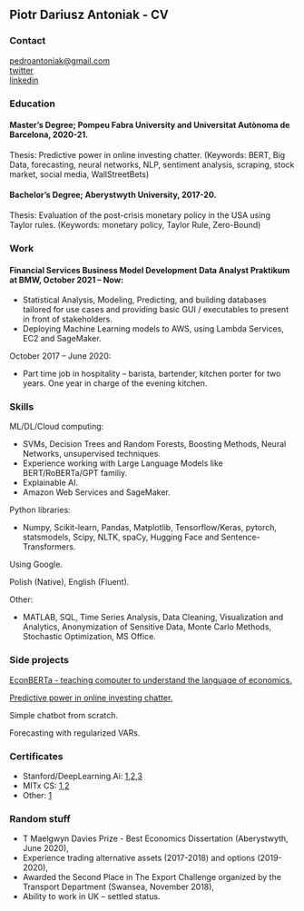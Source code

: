 ## Piotr Dariusz Antoniak - CV

### Contact

pedroantoniak@gmail.com <br/>
[twitter](https://twitter.com/pedroantoniak) <br>
[linkedin](https://www.linkedin.com/in/piotr-antoniak-d-a3b4741a9/)

### Education
#### Master’s Degree; Pompeu Fabra University and Universitat Autònoma de Barcelona, 2020-21.

Thesis: Predictive power in online investing chatter. 
(Keywords: BERT, Big Data, forecasting, neural networks, NLP, sentiment analysis, scraping, stock market, social media, WallStreetBets)

#### Bachelor’s Degree; Aberystwyth University, 2017-20.

Thesis: Evaluation of the post-crisis monetary policy in the USA using Taylor rules. 
(Keywords: monetary policy, Taylor Rule, Zero-Bound)
### Work

#### Financial Services Business Model Development Data Analyst Praktikum at BMW, October 2021 – Now:

-	Statistical Analysis, Modeling, Predicting, and building databases tailored for use cases and providing basic GUI / executables to present in front of stakeholders. 
-	Deploying Machine Learning models to AWS, using Lambda Services, EC2 and SageMaker.

October 2017 – June 2020:
-	Part time job in hospitality – barista, bartender, kitchen porter for two years. One year in charge of the evening kitchen.

### Skills

ML/DL/Cloud computing:
-	SVMs, Decision Trees and Random Forests, Boosting Methods, Neural Networks, unsupervised techniques. 
-	Experience working with Large Language Models like BERT/RoBERTa/GPT familiy.
-	Explainable AI. 
-	Amazon Web Services and SageMaker.

Python libraries: 
-	Numpy, Scikit-learn, Pandas, Matplotlib, Tensorflow/Keras, pytorch, statsmodels, Scipy, NLTK, spaCy, Hugging Face and Sentence-Transformers.


Using Google.

Polish (Native), English (Fluent).

Other:
-	MATLAB, SQL, Time Series Analysis, Data Cleaning, Visualization and Analytics, Anonymization of Sensitive Data, Monte Carlo Methods, Stochastic Optimization, MS Office.


### Side projects

[EconBERTa - teaching computer to understand the language of economics.](https://github.com/PiotrAntoniak/EconBERTa/blob/main/EconBERTa.pdf)

[Predictive power in online investing chatter.](https://github.com/PiotrAntoniak/M_T/blob/main/PiotrAntoniak_MT_070621.pdf)

Simple chatbot from scratch.

Forecasting with regularized VARs.

### Certificates 
- Stanford/DeepLearning.Ai: [1](https://www.coursera.org/account/accomplishments/verify/TUMZBPKPXWJR),[2](https://coursera.org/share/5885cbc461cb32adccc8f9ca2bfc501d),[3](https://coursera.org/share/ef2e4b0807353cc118729b1952a9f2d7)
- MITx CS: [1](https://courses.edx.org/certificates/8e8b7ef040ec4408ad014947a92c3739),[2](https://courses.edx.org/certificates/0ae3febe0079442e973ca4b34d303592)
- Other: [1](https://www.coursera.org/account/accomplishments/verify/CH8CYH52RU62)

### Random stuff 
-	T Maelgwyn Davies Prize - Best Economics Dissertation (Aberystwyth, June 2020),
-	Experience trading alternative assets (2017-2018) and options (2019-2020),
-	Awarded the Second Place in The Export Challenge organized by the Transport Department (Swansea, November 2018),
-	Ability to work in UK – settled status.
